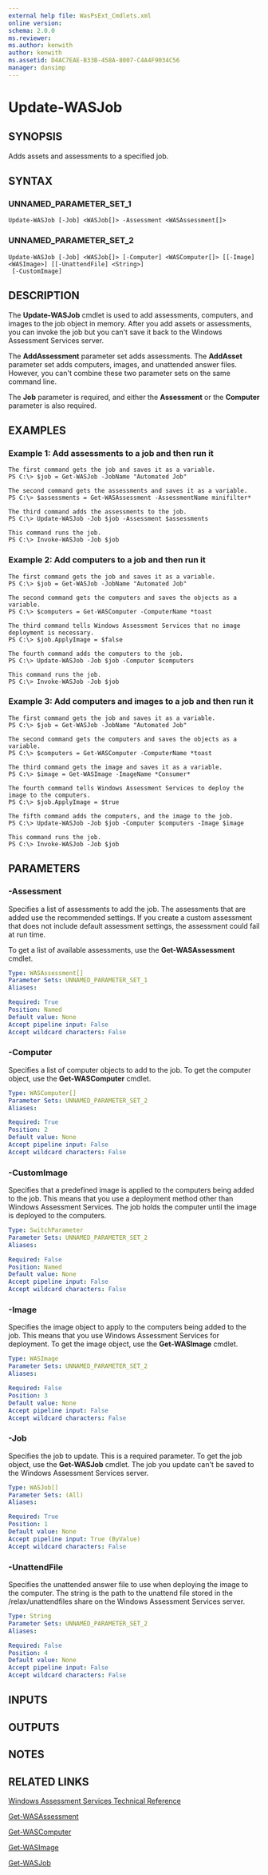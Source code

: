 ```yaml
---
external help file: WasPsExt_Cmdlets.xml
online version: 
schema: 2.0.0
ms.reviewer:
ms.author: kenwith
author: kenwith
ms.assetid: D4AC7EAE-B33B-458A-8007-C4A4F9034C56
manager: dansimp
---
```


# Update-WASJob

## SYNOPSIS
Adds assets and assessments to a specified job.

## SYNTAX

### UNNAMED_PARAMETER_SET_1
```
Update-WASJob [-Job] <WASJob[]> -Assessment <WASAssessment[]>
```

### UNNAMED_PARAMETER_SET_2
```
Update-WASJob [-Job] <WASJob[]> [-Computer] <WASComputer[]> [[-Image] <WASImage>] [[-UnattendFile] <String>]
 [-CustomImage]
```

## DESCRIPTION
The **Update-WASJob** cmdlet is used to add assessments, computers, and images to the job object in memory.
After you add assets or assessments, you can invoke the job but you can't save it back to the Windows Assessment Services server.

The **AddAssessment** parameter set adds assessments.
The **AddAsset** parameter set adds computers, images, and unattended answer files.
However, you can't combine these two parameter sets on the same command line.

The **Job** parameter is required, and either the **Assessment** or the **Computer** parameter is also required.

## EXAMPLES

### Example 1:  Add assessments to a job and then run it
```
The first command gets the job and saves it as a variable. 
PS C:\> $job = Get-WASJob -JobName "Automated Job"

The second command gets the assessments and saves it as a variable.
PS C:\> $assessments = Get-WASAssessment -AssessmentName minifilter*

The third command adds the assessments to the job.
PS C:\> Update-WASJob -Job $job -Assessment $assessments

This command runs the job.
PS C:\> Invoke-WASJob -Job $job
```

### Example 2: Add computers to a job and then run it
```
The first command gets the job and saves it as a variable.
PS C:\> $job = Get-WASJob -JobName "Automated Job"

The second command gets the computers and saves the objects as a variable.
PS C:\> $computers = Get-WASComputer -ComputerName *toast

The third command tells Windows Assessment Services that no image deployment is necessary.
PS C:\> $job.ApplyImage = $false

The fourth command adds the computers to the job.
PS C:\> Update-WASJob -Job $job -Computer $computers

This command runs the job.
PS C:\> Invoke-WASJob -Job $job
```

### Example 3: Add computers and images to a job and then run it
```
The first command gets the job and saves it as a variable.
PS C:\> $job = Get-WASJob -JobName "Automated Job"

The second command gets the computers and saves the objects as a variable.
PS C:\> $computers = Get-WASComputer -ComputerName *toast

The third command gets the image and saves it as a variable.
PS C:\> $image = Get-WASImage -ImageName *Consumer*

The fourth command tells Windows Assessment Services to deploy the image to the computers.
PS C:\> $job.ApplyImage = $true

The fifth command adds the computers, and the image to the job.
PS C:\> Update-WASJob -Job $job -Computer $computers -Image $image

This command runs the job.
PS C:\> Invoke-WASJob -Job $job
```

## PARAMETERS

### -Assessment
Specifies a list of assessments to add the job.
The assessments that are added use the recommended settings.
If you create a custom assessment that does not include default assessment settings, the assessment could fail at run time.

To get a list of available assessments, use the **Get-WASAssessment** cmdlet.

```yaml
Type: WASAssessment[]
Parameter Sets: UNNAMED_PARAMETER_SET_1
Aliases: 

Required: True
Position: Named
Default value: None
Accept pipeline input: False
Accept wildcard characters: False
```

### -Computer
Specifies a list of computer objects to add to the job.
To get the computer object, use the **Get-WASComputer** cmdlet.

```yaml
Type: WASComputer[]
Parameter Sets: UNNAMED_PARAMETER_SET_2
Aliases: 

Required: True
Position: 2
Default value: None
Accept pipeline input: False
Accept wildcard characters: False
```

### -CustomImage
Specifies that a predefined image is applied to the computers being added to the job.
This means that you use a deployment method other than Windows Assessment Services.
The job holds the computer until the image is deployed to the computers.

```yaml
Type: SwitchParameter
Parameter Sets: UNNAMED_PARAMETER_SET_2
Aliases: 

Required: False
Position: Named
Default value: None
Accept pipeline input: False
Accept wildcard characters: False
```

### -Image
Specifies the image object to apply to the computers being added to the job.
This means that you use Windows Assessment Services for deployment.
To get the image object, use the **Get-WASImage** cmdlet.

```yaml
Type: WASImage
Parameter Sets: UNNAMED_PARAMETER_SET_2
Aliases: 

Required: False
Position: 3
Default value: None
Accept pipeline input: False
Accept wildcard characters: False
```

### -Job
Specifies the job to update.
This is a required parameter.
To get the job object, use the **Get-WASJob** cmdlet.
The job you update can't be saved to the Windows Assessment Services server.

```yaml
Type: WASJob[]
Parameter Sets: (All)
Aliases: 

Required: True
Position: 1
Default value: None
Accept pipeline input: True (ByValue)
Accept wildcard characters: False
```

### -UnattendFile
Specifies the unattended answer file to use when deploying the image to the computer.
The string is the path to the unattend file stored in the /relax/unattendfiles share on the Windows Assessment Services server.

```yaml
Type: String
Parameter Sets: UNNAMED_PARAMETER_SET_2
Aliases: 

Required: False
Position: 4
Default value: None
Accept pipeline input: False
Accept wildcard characters: False
```

## INPUTS

## OUTPUTS

## NOTES

## RELATED LINKS

[Windows Assessment Services Technical Reference](http://go.microsoft.com/fwlink/?LinkId=215628)

[Get-WASAssessment](./Get-WASAssessment.md)

[Get-WASComputer](./Get-WASComputer.md)

[Get-WASImage](./Get-WASImage.md)

[Get-WASJob](./Get-WASJob.md)
